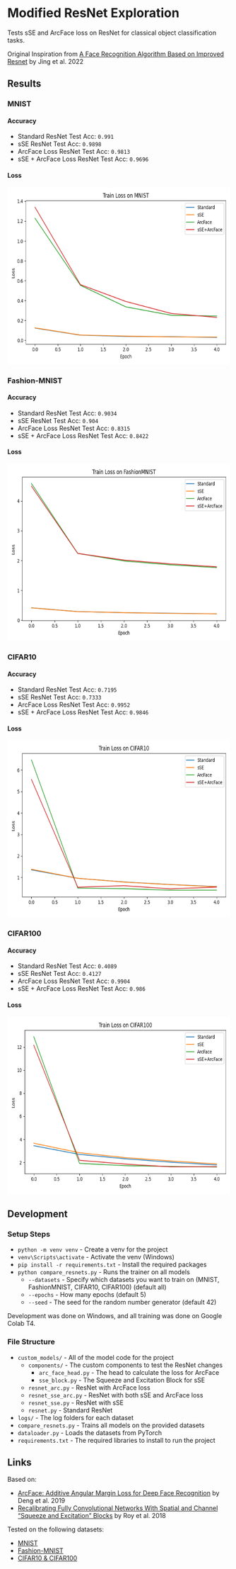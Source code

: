 # Modified ResNet Exploration

Tests sSE and ArcFace loss on ResNet for classical object classification tasks.

Original Inspiration from [A Face Recognition Algorithm Based on Improved Resnet](https://drpress.org/ojs/index.php/fcis/article/view/1100) by Jing et al. 2022

## Results
### MNIST
#### Accuracy
- Standard ResNet Test Acc: `0.991`
- sSE ResNet Test Acc: `0.9898`
- ArcFace Loss ResNet Test Acc: `0.9813`
- sSE + ArcFace Loss ResNet Test Acc: `0.9696`

#### Loss

<img src="logs/logs_MNIST/MNIST_train_loss.png" width="640" height="400" alt="Loss of model variants for MNIST">

### Fashion-MNIST
#### Accuracy
- Standard ResNet Test Acc: `0.9034`
- sSE ResNet Test Acc: `0.904`
- ArcFace Loss ResNet Test Acc: `0.8315`
- sSE + ArcFace Loss ResNet Test Acc: `0.8422`

#### Loss

<img src="logs/logs_FashionMNIST/FashionMNIST_train_loss.png" width="640" height="400" alt="Loss of model variants for Fashion-MNIST">

### CIFAR10
#### Accuracy
- Standard ResNet Test Acc: `0.7195`
- sSE ResNet Test Acc: `0.7333`
- ArcFace Loss ResNet Test Acc: `0.9952`
- sSE + ArcFace Loss ResNet Test Acc: `0.9846`

#### Loss

<img src="logs/logs_CIFAR10/CIFAR10_train_loss.png" width="640" height="400" alt="Loss of model variants for CIFAR10">

### CIFAR100
#### Accuracy
- Standard ResNet Test Acc: `0.4089`
- sSE ResNet Test Acc: `0.4127`
- ArcFace Loss ResNet Test Acc: `0.9904`
- sSE + ArcFace Loss ResNet Test Acc: `0.986`

#### Loss

<img src="logs/logs_CIFAR100/CIFAR100_train_loss.png" width="640" height="400" alt="Loss of model variants for CIFAR100">

## Development
### Setup Steps
- `python -m venv venv` - Create a venv for the project
- `venv\Scripts\activate` - Activate the venv (Windows)
- `pip install -r requirements.txt` - Install the required packages
- `python compare_resnets.py` - Runs the trainer on all models
  - `--datasets` - Specify which datasets you want to train on (MNIST, FashionMNIST, CIFAR10, CIFAR100) (default all)
  - `--epochs` - How many epochs (default 5)
  - `--seed` - The seed for the random number generator (default 42)

Development was done on Windows, and all training was done on Google Colab T4.

### File Structure
- `custom_models/` - All of the model code for the project
  - `components/` - The custom components to test the ResNet changes
    - `arc_face_head.py` - The head to calculate the loss for ArcFace
    - `sse_block.py` - The Squeeze and Excitation Block for sSE
  - `resnet_arc.py` - ResNet with ArcFace loss
  - `resnet_sse_arc.py` - ResNet with both sSE and ArcFace loss
  - `resnet_sse.py` - ResNet with sSE
  - `resnet.py` - Standard ResNet
- `logs/` - The log folders for each dataset
- `compare_resnets.py` - Trains all models on the provided datasets
- `dataloader.py` - Loads the datasets from PyTorch
- `requirements.txt` - The required libraries to install to run the project

## Links
Based on:
- [ArcFace: Additive Angular Margin Loss for Deep Face Recognition](https://ieeexplore.ieee.org/document/8953658) by Deng et al. 2019
- [Recalibrating Fully Convolutional Networks With Spatial and Channel “Squeeze and Excitation” Blocks](https://ieeexplore.ieee.org/document/8447284) by Roy et al. 2018

Tested on the following datasets:
- [MNIST](https://ieeexplore.ieee.org/document/726791)
- [Fashion-MNIST](https://github.com/zalandoresearch/fashion-mnist)
- [CIFAR10 & CIFAR100](https://www.cs.toronto.edu/~kriz/cifar.html)
